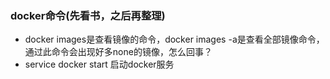 ### docker命令(先看书，之后再整理)
-   docker images是查看镜像的命令，docker images -a是查看全部镜像命令，通过此命令会出现好多none的镜像，怎么回事？
-   service docker start 启动docker服务
